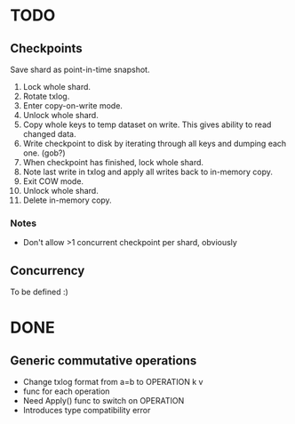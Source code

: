 TODO
====

Checkpoints
-----------

Save shard as point-in-time snapshot.

1. Lock whole shard.
2. Rotate txlog.
3. Enter copy-on-write mode.
4. Unlock whole shard.
5. Copy whole keys to temp dataset on write. This gives ability to read changed data.
6. Write checkpoint to disk by iterating through all keys and dumping each one. (gob?)
7. When checkpoint has finished, lock whole shard.
8. Note last write in txlog and apply all writes back to in-memory copy.
9. Exit COW mode.
10. Unlock whole shard.
11. Delete in-memory copy.


### Notes

 * Don't allow >1 concurrent checkpoint per shard, obviously

Concurrency
-----------

To be defined :)

DONE
====

Generic commutative operations
------------------------------

 * Change txlog format from a=b to OPERATION k v
 * func for each operation
 * Need Apply() func to switch on OPERATION
 * Introduces type compatibility error
